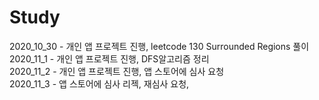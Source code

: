 # Study

 2020_10_30 - 개인 앱 프로젝트 진행, leetcode 130 Surrounded Regions 풀이  
 2020_11_1 - 개인 앱 프로젝트 진행, DFS알고리즘 정리  
 2020_11_2 - 개인 앱 프로젝트 진행, 앱 스토어에 심사 요청  
 2020_11_3 - 앱 스토어에 심사 리젝, 재심사 요청,
